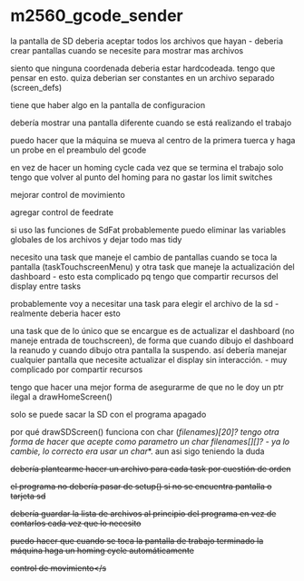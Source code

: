 # m2560_gcode_sender

la pantalla de SD deberia aceptar todos los archivos que hayan - deberia crear pantallas cuando se necesite para mostrar mas archivos

siento que ninguna coordenada deberia estar hardcodeada. tengo que pensar en esto. quiza deberian ser constantes en un archivo separado (screen_defs)

tiene que haber algo en la pantalla de configuracion

debería mostrar una pantalla diferente cuando se está realizando el trabajo

puedo hacer que la máquina se mueva al centro de la primera tuerca y haga un probe en el preambulo del gcode

en vez de hacer un homing cycle cada vez que se termina el trabajo solo tengo que volver al punto del homing para no gastar los limit switches

mejorar control de movimiento

agregar control de feedrate

si uso las funciones de SdFat probablemente puedo eliminar las variables globales de los archivos y dejar todo mas tidy

necesito una task que maneje el cambio de pantallas cuando se toca la pantalla (taskTouchscreenMenu) y otra task que maneje la actualización del dashboard - esto esta complicado pq tengo que compartir recursos del display entre tasks

probablemente voy a necesitar una task para elegir el archivo de la sd - realmente deberia hacer esto

una task que de lo único que se encargue es de actualizar el dashboard (no maneje entrada de touchscreen), de forma que cuando dibujo el dashboard la reanudo y cuando dibujo otra pantalla la suspendo. así debería manejar cualquier pantalla que necesite actualizar el display sin interacción. - muy complicado por compartir recursos

tengo que hacer una mejor forma de asegurarme de que no le doy un ptr ilegal a drawHomeScreen()

solo se puede sacar la SD con el programa apagado

por qué drawSDScreen() funciona con char (*filenames)[20]? tengo otra forma de hacer que acepte como parametro un char filenames[][]? - ya lo cambie, lo correcto era usar un char**. aun asi sigo teniendo la duda

<s>debería plantearme hacer un archivo para cada task por cuestión de orden</s>

<s>el programa no debería pasar de setup() si no se encuentra pantalla o tarjeta sd</s>

<s>debería guardar la lista de archivos al principio del programa en vez de contarlos cada vez que lo necesito</s>

<s>puedo hacer que cuando se toca la pantalla de trabajo terminado la máquina haga un homing cycle automáticamente</s>

<s>control de movimiento</s
